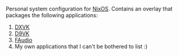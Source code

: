 Personal system configuration for [NixOS](https://nixos.org).
Contains an overlay that packages the following applications:

1. [DXVK](https://gitlab.com/Acizza/nixos-config/tree/desktop/overlays/pkgs/dxvk)
2. [D9VK](https://gitlab.com/Acizza/nixos-config/tree/desktop/overlays/pkgs/d9vk)
3. [FAudio](https://gitlab.com/Acizza/nixos-config/blob/desktop/overlays/pkgs/faudio.nix)
4. My own applications that I can't be bothered to list :)
